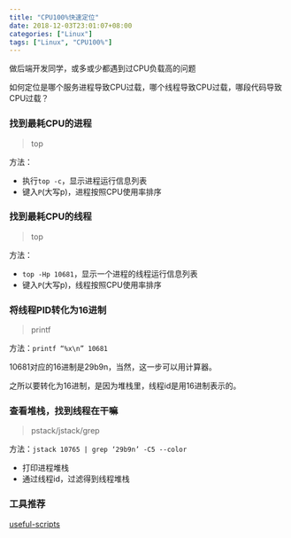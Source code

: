 ```yaml
---
title: "CPU100%快速定位"
date: 2018-12-03T23:01:07+08:00
categories: ["Linux"]
tags: ["Linux", "CPU100%"]
---
```


做后端开发同学，或多或少都遇到过CPU负载高的问题

如何定位是哪个服务进程导致CPU过载，哪个线程导致CPU过载，哪段代码导致CPU过载？

### 找到最耗CPU的进程

> top

方法：

* 执行`top -c`，显示进程运行信息列表
* 键入`P`(大写p)，进程按照CPU使用率排序

### 找到最耗CPU的线程

> top

方法：

* `top -Hp 10681`，显示一个进程的线程运行信息列表
* 键入`P`(大写p)，线程按照CPU使用率排序

### 将线程PID转化为16进制

> printf

方法：`printf “%x\n” 10681`

10681对应的16进制是29b9n，当然，这一步可以用计算器。

之所以要转化为16进制，是因为堆栈里，线程id是用16进制表示的。

### 查看堆栈，找到线程在干嘛

> pstack/jstack/grep

方法：`jstack 10765 | grep ‘29b9n’ -C5 --color`  

* 打印进程堆栈
* 通过线程id，过滤得到线程堆栈

### 工具推荐
[useful-scripts](https://github.com/oldratlee/useful-scripts)